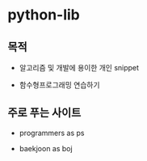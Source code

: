 # python-lib

## 목적

* 알고리즘 및 개발에 용이한 개인 snippet

* 함수형프로그래밍 연습하기

## 주로 푸는 사이트

* programmers as ps

* baekjoon as boj
